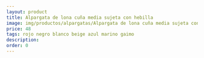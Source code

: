 ```yaml
---
layout: product
title: Alpargata de lona cuña media sujeta con hebilla 
image: img/productos/alpargatas/Alpargata de lona cuña media sujeta con hebilla =48 =rojo negro blanco beige azul marino gaimo.webp
price: 48 
tags: rojo negro blanco beige azul marino gaimo
description: 
order: 0
---
```

